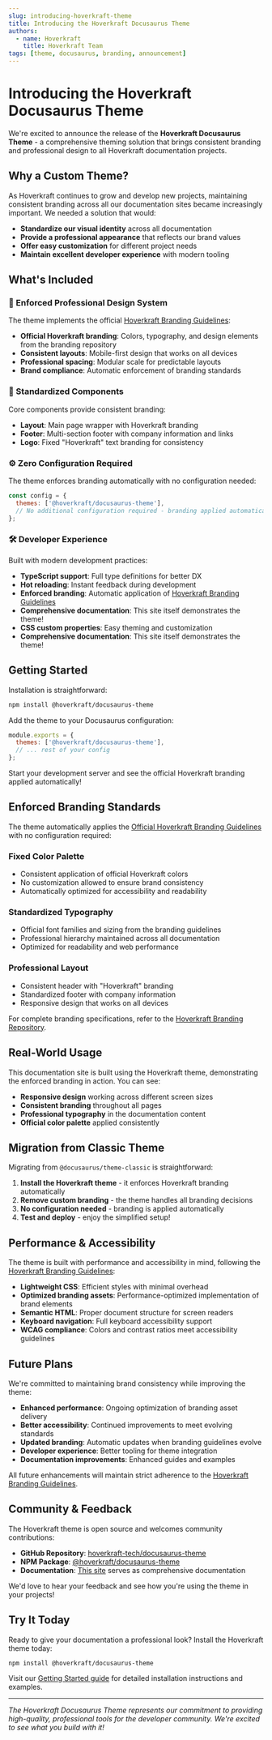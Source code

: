 ```yaml
---
slug: introducing-hoverkraft-theme
title: Introducing the Hoverkraft Docusaurus Theme
authors: 
  - name: Hoverkraft
    title: Hoverkraft Team
tags: [theme, docusaurus, branding, announcement]
---
```


# Introducing the Hoverkraft Docusaurus Theme

We're excited to announce the release of the **Hoverkraft Docusaurus Theme** - a comprehensive theming solution that brings consistent branding and professional design to all Hoverkraft documentation projects.

<!-- truncate -->

## Why a Custom Theme?

As Hoverkraft continues to grow and develop new projects, maintaining consistent branding across all our documentation sites became increasingly important. We needed a solution that would:

- **Standardize our visual identity** across all documentation
- **Provide a professional appearance** that reflects our brand values  
- **Offer easy customization** for different project needs
- **Maintain excellent developer experience** with modern tooling

## What's Included

### 🎨 Enforced Professional Design System

The theme implements the official [Hoverkraft Branding Guidelines](https://github.com/hoverkraft-tech/branding):

- **Official Hoverkraft branding**: Colors, typography, and design elements from the branding repository
- **Consistent layouts**: Mobile-first design that works on all devices
- **Professional spacing**: Modular scale for predictable layouts
- **Brand compliance**: Automatic enforcement of branding standards

### 🧩 Standardized Components

Core components provide consistent branding:

- **Layout**: Main page wrapper with Hoverkraft branding
- **Footer**: Multi-section footer with company information and links
- **Logo**: Fixed "Hoverkraft" text branding for consistency

### ⚙️ Zero Configuration Required

The theme enforces branding automatically with no configuration needed:

```javascript
const config = {
  themes: ['@hoverkraft/docusaurus-theme'],
  // No additional configuration required - branding applied automatically
};
```

### 🛠️ Developer Experience

Built with modern development practices:

- **TypeScript support**: Full type definitions for better DX
- **Hot reloading**: Instant feedback during development
- **Enforced branding**: Automatic application of [Hoverkraft Branding Guidelines](https://github.com/hoverkraft-tech/branding)
- **Comprehensive documentation**: This site itself demonstrates the theme!
- **CSS custom properties**: Easy theming and customization
- **Comprehensive documentation**: This site itself demonstrates the theme!

## Getting Started

Installation is straightforward:

```bash
npm install @hoverkraft/docusaurus-theme
```

Add the theme to your Docusaurus configuration:

```javascript
module.exports = {
  themes: ['@hoverkraft/docusaurus-theme'],
  // ... rest of your config
};
```

Start your development server and see the official Hoverkraft branding applied automatically!

## Enforced Branding Standards

The theme automatically applies the [Official Hoverkraft Branding Guidelines](https://github.com/hoverkraft-tech/branding) with no configuration required:

### Fixed Color Palette
- Consistent application of official Hoverkraft colors
- No customization allowed to ensure brand consistency
- Automatically optimized for accessibility and readability

### Standardized Typography
- Official font families and sizing from the branding guidelines
- Professional hierarchy maintained across all documentation
- Optimized for readability and web performance

### Professional Layout
- Consistent header with "Hoverkraft" branding
- Standardized footer with company information
- Responsive design that works on all devices

For complete branding specifications, refer to the [Hoverkraft Branding Repository](https://github.com/hoverkraft-tech/branding).

## Real-World Usage

This documentation site is built using the Hoverkraft theme, demonstrating the enforced branding in action. You can see:

- **Responsive design** working across different screen sizes
- **Consistent branding** throughout all pages  
- **Professional typography** in the documentation content
- **Official color palette** applied consistently

## Migration from Classic Theme

Migrating from `@docusaurus/theme-classic` is straightforward:

1. **Install the Hoverkraft theme** - it enforces Hoverkraft branding automatically
2. **Remove custom branding** - the theme handles all branding decisions
3. **No configuration needed** - branding is applied automatically
4. **Test and deploy** - enjoy the simplified setup!

## Performance & Accessibility

The theme is built with performance and accessibility in mind, following the [Hoverkraft Branding Guidelines](https://github.com/hoverkraft-tech/branding):

- **Lightweight CSS**: Efficient styles with minimal overhead
- **Optimized branding assets**: Performance-optimized implementation of brand elements  
- **Semantic HTML**: Proper document structure for screen readers
- **Keyboard navigation**: Full keyboard accessibility support
- **WCAG compliance**: Colors and contrast ratios meet accessibility guidelines

## Future Plans

We're committed to maintaining brand consistency while improving the theme:

- **Enhanced performance**: Ongoing optimization of branding asset delivery
- **Better accessibility**: Continued improvements to meet evolving standards
- **Updated branding**: Automatic updates when branding guidelines evolve
- **Developer experience**: Better tooling for theme integration
- **Documentation improvements**: Enhanced guides and examples

All future enhancements will maintain strict adherence to the [Hoverkraft Branding Guidelines](https://github.com/hoverkraft-tech/branding).

## Community & Feedback

The Hoverkraft theme is open source and welcomes community contributions:

- **GitHub Repository**: [hoverkraft-tech/docusaurus-theme](https://github.com/hoverkraft-tech/docusaurus-theme)
- **NPM Package**: [@hoverkraft/docusaurus-theme](https://www.npmjs.com/package/@hoverkraft/docusaurus-theme)
- **Documentation**: [This site](/) serves as comprehensive documentation

We'd love to hear your feedback and see how you're using the theme in your projects!

## Try It Today

Ready to give your documentation a professional look? Install the Hoverkraft theme today:

```bash
npm install @hoverkraft/docusaurus-theme
```

Visit our [Getting Started guide](/docs/getting-started) for detailed installation instructions and examples.

---

*The Hoverkraft Docusaurus Theme represents our commitment to providing high-quality, professional tools for the developer community. We're excited to see what you build with it!*